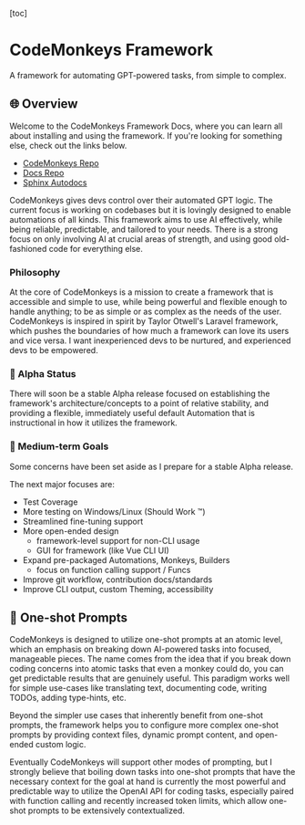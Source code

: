 [toc]
# CodeMonkeys Framework

A framework for automating GPT-powered tasks, from simple to complex.

## 🌐 Overview

Welcome to the CodeMonkeys Framework Docs, where you can learn all about installing and using the framework. If you're looking for something else, check out the links below.

- [CodeMonkeys Repo](https://github.com/cooleydw494/codemonkeys)
- [Docs Repo](https://github.com/cooleydw494/codemonkeys-docs)
- [Sphinx Autodocs](https://cooleydw494.github.io/codemonkeys)

CodeMonkeys gives devs control over their automated GPT logic. The current focus is working on codebases but it is lovingly designed to enable automations of all kinds. This framework aims to use AI effectively, while being reliable, predictable, and tailored to your needs. There is a strong focus on only involving AI at crucial areas of strength, and using good old-fashioned code for everything else.

### Philosophy

At the core of CodeMonkeys is a mission to create a framework that is accessible and simple to use, while being powerful and flexible enough to handle anything; to be as simple or as complex as the needs of the user. CodeMonkeys is inspired in spirit by Taylor Otwell's Laravel framework, which pushes the boundaries of how much a framework can love its users and vice versa. I want inexperienced devs to be nurtured, and experienced devs to be empowered.

### 🚧 Alpha Status

There will soon be a stable Alpha release focused on establishing the framework's architecture/concepts to a point of relative stability, and providing a flexible, immediately useful default Automation that is instructional in how it utilizes the framework.

### 📅 Medium-term Goals
Some concerns have been set aside as I prepare for a stable Alpha release.

The next major focuses are:
- Test Coverage
- More testing on Windows/Linux (Should Work ™️)
- Streamlined fine-tuning support
- More open-ended design
  - framework-level support for non-CLI usage
  - GUI for framework (like Vue CLI UI)
- Expand pre-packaged Automations, Monkeys, Builders
  - focus on function calling support / Funcs
- Improve git workflow, contribution docs/standards
- Improve CLI output, custom Theming, accessibility

## 🎯 One-shot Prompts

CodeMonkeys is designed to utilize one-shot prompts at an atomic level, which an emphasis on breaking down AI-powered tasks into focused, manageable pieces. The name comes from the idea that if you break down coding concerns into atomic tasks that even a monkey could do, you can get predictable results that are genuinely useful. This paradigm works well for simple use-cases like translating text, documenting code, writing TODOs, adding type-hints, etc.

Beyond the simpler use cases that inherently benefit from one-shot prompts, the framework helps you to configure more complex one-shot prompts by providing context files, dynamic prompt content, and open-ended custom logic.

Eventually CodeMonkeys will support other modes of prompting, but I strongly believe that boiling down tasks into one-shot prompts that have the necessary context for the goal at hand is currently the most powerful and predictable way to utilize the OpenAI API for coding tasks, especially paired with function calling and recently increased token limits, which allow one-shot prompts to be extensively contextualized.
